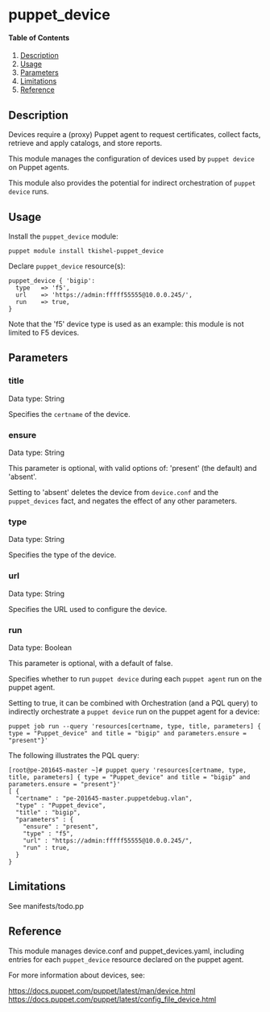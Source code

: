# puppet_device

#### Table of Contents

1. [Description](#description)
1. [Usage](#usage)
1. [Parameters](#parameters)
1. [Limitations](#limitations)
1. [Reference](#reference)

## Description

Devices require a (proxy) Puppet agent to request certificates, collect facts, retrieve and apply catalogs, and store reports.

This module manages the configuration of devices used by `puppet device` on Puppet agents.

This module also provides the potential for indirect orchestration of `puppet device` runs.

## Usage

Install the `puppet_device` module:

~~~
puppet module install tkishel-puppet_device
~~~

Declare `puppet_device` resource(s):

~~~
puppet_device { 'bigip':
  type   => 'f5',
  url    => 'https://admin:fffff55555@10.0.0.245/',
  run    => true,
}
~~~

Note that the 'f5' device type is used as an example: this module is not limited to F5 devices.

## Parameters

### title

Data type: String

Specifies the `certname` of the device.

### ensure

Data type: String

This parameter is optional, with valid options of: 'present' (the default) and 'absent'.

Setting to 'absent' deletes the device from `device.conf` and the `puppet_devices` fact, and negates the effect of any other parameters.

### type

Data type: String

Specifies the type of the device.

### url

Data type: String

Specifies the URL used to configure the device.

### run

Data type: Boolean

This parameter is optional, with a default of false.

Specifies whether to run `puppet device` during each `puppet agent` run on the puppet agent.

Setting to true, it can be combined with Orchestration (and a PQL query) to indirectly orchestrate a `puppet device` run on the puppet agent for a device:

~~~
puppet job run --query 'resources[certname, type, title, parameters] { type = "Puppet_device" and title = "bigip" and parameters.ensure = "present"}'
~~~

The following illustrates the PQL query:

~~~
[root@pe-201645-master ~]# puppet query 'resources[certname, type, title, parameters] { type = "Puppet_device" and title = "bigip" and parameters.ensure = "present"}'
[ {
  "certname" : "pe-201645-master.puppetdebug.vlan",
  "type" : "Puppet_device",
  "title" : "bigip",
  "parameters" : {
    "ensure" : "present",
    "type" : "f5",
    "url" : "https://admin:fffff55555@10.0.0.245/",
    "run" : true,
  }
}
~~~

## Limitations

See manifests/todo.pp

## Reference

This module manages device.conf and puppet_devices.yaml, including entries for each `puppet_device` resource declared on the puppet agent.

For more information about devices, see:

https://docs.puppet.com/puppet/latest/man/device.html
https://docs.puppet.com/puppet/latest/config_file_device.html
